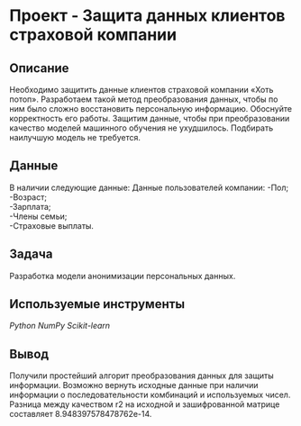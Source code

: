 # Проект - Защита данных клиентов страховой компании

## Описание

Необходимо защитить данные клиентов страховой компании «Хоть потоп». Разработаем такой метод преобразования данных, чтобы по ним было сложно восстановить персональную информацию. Обоснуйте корректность его работы. Защитим данные, чтобы при преобразовании качество моделей машинного обучения не ухудшилось. Подбирать наилучшую модель не требуется.


## Данные

В наличии следующие данные:
Данные пользователей компании: 
-Пол;	
-Возраст;	
-Зарплата;	
-Члены семьи;	
-Страховые выплаты.


## Задача

Разработка модели анонимизации персональных данных.

## Используемые инструменты
*Python NumPy Scikit-learn*

## Вывод
Получили простейший алгорит преобразования данных для защиты информации. Возможно вернуть исходные данные при наличии информации о последовательности комбинаций и используемых чисел. Разница между качеством r2 на исходной и зашифрованной матрице составляет 8.948397578478762e-14.
